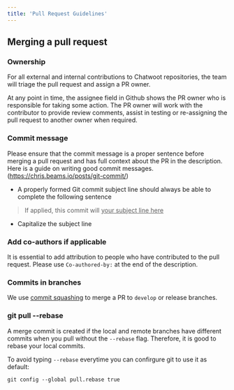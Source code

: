 ```yaml
---
title: 'Pull Request Guidelines'
---
```


## Merging a pull request

### Ownership 

For all external and internal contributions to Chatwoot repositories, the team will triage the pull request and assign a PR owner. 

At any point in time, the assignee field in Github shows the PR owner who is responsible for taking some action. The PR owner will work with the contributor to provide review comments, assist in testing or re-assigning the pull request to another owner when required.

### Commit message

Please ensure that the commit message is a proper sentence before merging a pull request and has full context about the PR in the description. Here is a guide on writing good commit messages. (https://chris.beams.io/posts/git-commit/)

- A properly formed Git commit subject line should always be able to complete the following sentence

> If applied, this commit will <ins>your subject line here</ins>

- Capitalize the subject line

### Add co-authors if applicable

It is essential to add attribution to people who have contributed to the pull request. Please use `Co-authored-by:` at the end of the description.

### Commits in branches

We use [commit squashing](https://docs.github.com/en/desktop/contributing-and-collaborating-using-github-desktop/managing-commits/squashing-commits#squashing-a-commit) to merge a PR to `develop` or release branches. 

### git pull --rebase

A merge commit is created if the local and remote branches have different commits when you pull without the `--rebase` flag. Therefore, it is good to rebase your local commits.

To avoid typing `--rebase` everytime you can confirgure git to use it as default:
```
git config --global pull.rebase true
```
